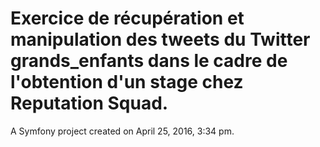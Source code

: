 Exercice de récupération et manipulation des tweets du Twitter grands_enfants dans le cadre de l'obtention d'un stage chez Reputation Squad.
=========

A Symfony project created on April 25, 2016, 3:34 pm.
